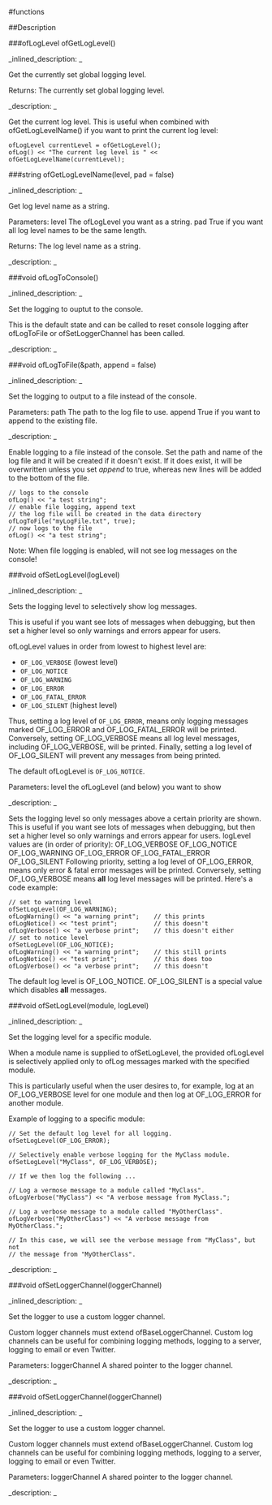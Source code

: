 #functions


<!--
_visible: True_
_advanced: True_
-->

##Description






<!----------------------------------------------------------------------------->

###ofLogLevel ofGetLogLevel()

<!--
_syntax: ofGetLogLevel()_
_name: ofGetLogLevel_
_returns: ofLogLevel_
_returns_description: _
_parameters: _
_version_started: _
_version_deprecated: _
_summary: _
_constant: False_
_static: False_
_visible: True_
_advanced: False_
-->

_inlined_description: _

Get the currently set global logging level.

Returns: The currently set global logging level.







_description: _


Get the current log level. This is useful when combined with ofGetLogLevelName() if you want to print the current log level:
~~~~{.cpp}
ofLogLevel currentLevel = ofGetLogLevel();
ofLog() << "The current log level is " << ofGetLogLevelName(currentLevel);
~~~~







<!----------------------------------------------------------------------------->

###string ofGetLogLevelName(level, pad = false)

<!--
_syntax: ofGetLogLevelName(level, pad = false)_
_name: ofGetLogLevelName_
_returns: string_
_returns_description: _
_parameters: ofLogLevel level, bool pad=false_
_version_started: _
_version_deprecated: _
_summary: _
_constant: False_
_static: False_
_visible: True_
_advanced: False_
-->

_inlined_description: _

Get log level name as a string.

Parameters:
level The ofLogLevel you want as a string.
pad True if you want all log level names to be the same length.

Returns: The log level name as a string.







_description: _








<!----------------------------------------------------------------------------->

###void ofLogToConsole()

<!--
_syntax: ofLogToConsole()_
_name: ofLogToConsole_
_returns: void_
_returns_description: _
_parameters: _
_version_started: _
_version_deprecated: _
_summary: _
_constant: False_
_static: False_
_visible: True_
_advanced: False_
-->

_inlined_description: _

Set the logging to ouptut to the console.

This is the default state and can be called to reset console logging
after ofLogToFile or ofSetLoggerChannel has been called.







_description: _








<!----------------------------------------------------------------------------->

###void ofLogToFile(&path, append = false)

<!--
_syntax: ofLogToFile(&path, append = false)_
_name: ofLogToFile_
_returns: void_
_returns_description: _
_parameters: const string &path, bool append=false_
_version_started: 007_
_version_deprecated: _
_summary: _
_constant: False_
_static: False_
_visible: True_
_advanced: False_
-->

_inlined_description: _

Set the logging to output to a file instead of the console.

Parameters:
path The path to the log file to use.
append True if you want to append to the existing file.







_description: _


Enable logging to a file instead of the console.
Set the path and name of the log file and it will be created if it doesn't exist. If it does exist, it will be overwritten unless you set *append* to true, whereas new lines will be added to the bottom of the file.
~~~~{.cpp}
// logs to the console
ofLog() << "a test string";
// enable file logging, append text
// the log file will be created in the data directory
ofLogToFile("myLogFile.txt", true);
// now logs to the file
ofLog() << "a test string";
~~~~
Note: When file logging is enabled, will not see log messages on the console!







<!----------------------------------------------------------------------------->

###void ofSetLogLevel(logLevel)

<!--
_syntax: ofSetLogLevel(logLevel)_
_name: ofSetLogLevel_
_returns: void_
_returns_description: _
_parameters: ofLogLevel level_
_version_started: _
_version_deprecated: _
_summary: _
_constant: False_
_static: False_
_visible: True_
_advanced: False_
-->

_inlined_description: _

Sets the logging level to selectively show log messages.

This is useful if you want see lots of messages when debugging,
but then set a higher level so only warnings and errors appear for users.

ofLogLevel values in order from lowest to highest level are:
- `OF_LOG_VERBOSE` (lowest level)
- `OF_LOG_NOTICE`
- `OF_LOG_WARNING`
- `OF_LOG_ERROR`
- `OF_LOG_FATAL_ERROR`
- `OF_LOG_SILENT` (highest level)

Thus, setting a log level of `OF_LOG_ERROR`, means only logging messages
marked OF_LOG_ERROR and OF_LOG_FATAL_ERROR will be printed. Conversely,
setting OF_LOG_VERBOSE means all log level messages, including
OF_LOG_VERBOSE, will be printed.  Finally, setting a log level of
OF_LOG_SILENT will prevent any messages from being printed.

The default ofLogLevel is `OF_LOG_NOTICE`.


Parameters:
level the ofLogLevel (and below) you want to show







_description: _


Sets the logging level so only messages above a certain priority are shown. This is useful if you want see lots of messages when debugging, but then set a higher level so only warnings and errors appear for users.
logLevel values are (in order of priority):
	OF_LOG_VERBOSE
	OF_LOG_NOTICE
	OF_LOG_WARNING
	OF_LOG_ERROR
	OF_LOG_FATAL_ERROR
	OF_LOG_SILENT
Following priority, setting a log level of OF_LOG_ERROR, means only error & fatal error messages will be printed. Conversely, setting OF_LOG_VERBOSE means **all** log level messages will be printed.
Here's a code example:
~~~~{.cpp}
// set to warning level
ofSetLogLevel(OF_LOG_WARNING);
ofLogWarning() << "a warning print";	// this prints
ofLogNotice() << "test print";			// this doesn't
ofLogVerbose() << "a verbose print";	// this doesn't either
// set to notice level
ofSetLogLevel(OF_LOG_NOTICE);
ofLogWarning() << "a warning print";	// this still prints
ofLogNotice() << "test print";			// this does too
ofLogVerbose() << "a verbose print";	// this doesn't
~~~~
The default log level is OF_LOG_NOTICE.
OF_LOG_SILENT is a special value which disables **all** messages.







<!----------------------------------------------------------------------------->

###void ofSetLogLevel(module, logLevel)

<!--
_syntax: ofSetLogLevel(module, logLevel)_
_name: ofSetLogLevel_
_returns: void_
_returns_description: _
_parameters: string module, ofLogLevel level_
_version_started: _
_version_deprecated: _
_summary: _
_constant: False_
_static: False_
_visible: True_
_advanced: False_
-->

_inlined_description: _

Set the logging level for a specific module.

When a module name is supplied to ofSetLogLevel, the provided ofLogLevel
is selectively applied only to ofLog messages marked with the specified
module.

This is particularly useful when the user desires to, for example, log at
an OF_LOG_VERBOSE level for one module and then log at OF_LOG_ERROR for
another module.

Example of logging to a specific module:

~~~~{.cpp}
// Set the default log level for all logging.
ofSetLogLevel(OF_LOG_ERROR);

// Selectively enable verbose logging for the MyClass module.
ofSetLogLevel("MyClass", OF_LOG_VERBOSE);

// If we then log the following ...

// Log a vermose message to a module called "MyClass".
ofLogVerbose("MyClass") << "A verbose message from MyClass.";

// Log a verbose message to a module called "MyOtherClass".
ofLogVerbose("MyOtherClass") << "A verbose message from MyOtherClass.";

// In this case, we will see the verbose message from "MyClass", but not
// the message from "MyOtherClass".
~~~~







_description: _








<!----------------------------------------------------------------------------->

###void ofSetLoggerChannel(loggerChannel)

<!--
_syntax: ofSetLoggerChannel(loggerChannel)_
_name: ofSetLoggerChannel_
_returns: void_
_returns_description: _
_parameters: ofPtr< ofBaseLoggerChannel > loggerChannel_
_version_started: _
_version_deprecated: _
_summary: _
_constant: False_
_static: False_
_visible: True_
_advanced: False_
-->

_inlined_description: _

Set the logger to use a custom logger channel.

Custom logger channels must extend ofBaseLoggerChannel. Custom log channels
can be useful for combining logging methods, logging to a server, logging
to email or even Twitter.


Parameters:
loggerChannel A shared pointer to the logger channel.







_description: _








<!----------------------------------------------------------------------------->

###void ofSetLoggerChannel(loggerChannel)

<!--
_syntax: ofSetLoggerChannel(loggerChannel)_
_name: ofSetLoggerChannel_
_returns: void_
_returns_description: _
_parameters: ofPtr< ofBaseLoggerChannel > loggerChannel_
_version_started: _
_version_deprecated: _
_summary: _
_constant: False_
_static: False_
_visible: True_
_advanced: False_
-->

_inlined_description: _

Set the logger to use a custom logger channel.

Custom logger channels must extend ofBaseLoggerChannel. Custom log channels
can be useful for combining logging methods, logging to a server, logging
to email or even Twitter.


Parameters:
loggerChannel A shared pointer to the logger channel.







_description: _








<!----------------------------------------------------------------------------->

